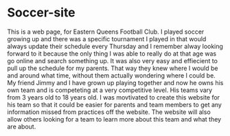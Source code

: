 # Soccer-site
 
 This is a web page, for Eastern Queens Football Club. I played soccer growing up and there was a specific tournament I played in that would always update 
 their schedule every Thursday and I remember alway looking forward to it because the only thing I was able to really do at that age was go online and search something up.
 It was also very easy and effiecient to pull up the schedule for my parents. That way they knew where I would be and around what time, without them actually wondering where I could be. My friend Jimmy and I have grown up playing together and now he owns his own team and is competeting at a very competitive level. His teams vary from 3 years old to 18 years old. I was movtivated to create this website for his team so that it could be easier for parents and team members to get any information missed from practices off the website. The website will also allow others looking for a team to learn more about this team and what they are about.

